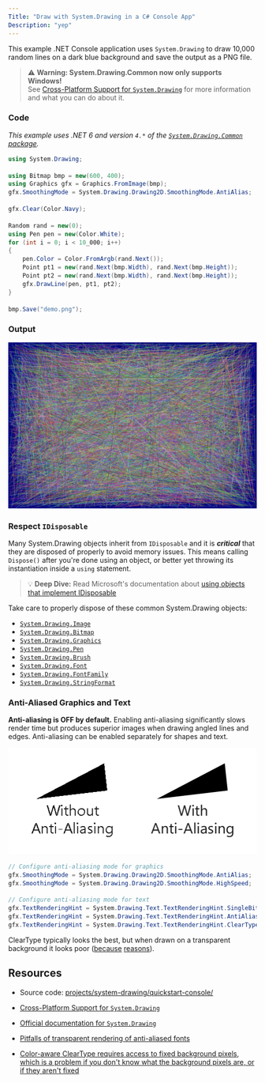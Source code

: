 ```yaml
---
Title: "Draw with System.Drawing in a C# Console App"
Description: "yep"
---
```


This example .NET Console application uses `System.Drawing` to draw 10,000 random lines on a dark blue background and save the output as a PNG file. 

> ⚠️ **Warning: System.Drawing.Common now only supports Windows!**\
> See [Cross-Platform Support for `System.Drawing`](../cross-platform) for more information and what you can do about it.

### Code

_This example uses .NET 6 and version `4.*` of the [`System.Drawing.Common` package](https://www.nuget.org/packages/System.Drawing.Common/)._

```cs
using System.Drawing;

using Bitmap bmp = new(600, 400);
using Graphics gfx = Graphics.FromImage(bmp);
gfx.SmoothingMode = System.Drawing.Drawing2D.SmoothingMode.AntiAlias;

gfx.Clear(Color.Navy);

Random rand = new(0);
using Pen pen = new(Color.White);
for (int i = 0; i < 10_000; i++)
{
    pen.Color = Color.FromArgb(rand.Next());
    Point pt1 = new(rand.Next(bmp.Width), rand.Next(bmp.Height));
    Point pt2 = new(rand.Next(bmp.Width), rand.Next(bmp.Height));
    gfx.DrawLine(pen, pt1, pt2);
}

bmp.Save("demo.png");
```

### Output

<img src="drawing-quickstart-console.png" class="border shadow mb-5">

### Respect `IDisposable`

Many System.Drawing objects inherit from `IDisposable` and it is ***critical*** that they are disposed of properly to avoid memory issues. This means calling `Dispose()` after you're done using an object, or better yet throwing its instantiation inside a `using` statement.

> 💡 **Deep Dive:** Read Microsoft's documentation about [using objects that implement IDisposable](https://docs.microsoft.com/en-us/dotnet/standard/garbage-collection/using-objects)

Take care to properly dispose of these common System.Drawing objects:
* [`System.Drawing.Image`](https://docs.microsoft.com/en-us/dotnet/api/system.drawing.image)
* [`System.Drawing.Bitmap`](https://docs.microsoft.com/en-us/dotnet/api/system.drawing.bitmap)
* [`System.Drawing.Graphics`](https://docs.microsoft.com/en-us/dotnet/api/system.drawing.graphics)
* [`System.Drawing.Pen`](https://docs.microsoft.com/en-us/dotnet/api/system.drawing.pen)
* [`System.Drawing.Brush`](https://docs.microsoft.com/en-us/dotnet/api/system.drawing.brush)
* [`System.Drawing.Font`](https://docs.microsoft.com/en-us/dotnet/api/system.drawing.font)
* [`System.Drawing.FontFamily`](https://docs.microsoft.com/en-us/dotnet/api/system.drawing.fontfamily)
* [`System.Drawing.StringFormat`](https://docs.microsoft.com/en-us/dotnet/api/system.drawing.stringformat)


### Anti-Aliased Graphics and Text
**Anti-aliasing is OFF by default.** Enabling anti-aliasing significantly slows render time but produces superior images when drawing angled lines and edges. Anti-aliasing can be enabled separately for shapes and text.

<div align="center">

![](anti-aliasing-example.png)

</div>

```cs
// Configure anti-aliasing mode for graphics
gfx.SmoothingMode = System.Drawing.Drawing2D.SmoothingMode.AntiAlias;
gfx.SmoothingMode = System.Drawing.Drawing2D.SmoothingMode.HighSpeed;

// Configure anti-aliasing mode for text
gfx.TextRenderingHint = System.Drawing.Text.TextRenderingHint.SingleBitPerPixelGridFit;
gfx.TextRenderingHint = System.Drawing.Text.TextRenderingHint.AntiAliasGridFit;
gfx.TextRenderingHint = System.Drawing.Text.TextRenderingHint.ClearTypeGridFit;
```

ClearType typically looks the best, but when drawn on a transparent background it looks poor ([because](https://devblogs.microsoft.com/oldnewthing/20150129-00/?p=44803) [reasons](https://devblogs.microsoft.com/oldnewthing/20060614-00/?p=30873)).

## Resources

* Source code: [projects/system-drawing/quickstart-console/](https://github.com/swharden/Csharp-Data-Visualization/tree/main/projects/system-drawing/quickstart-console)

* [Cross-Platform Support for `System.Drawing`](../cross-platform)

* [Official documentation for `System.Drawing`](https://docs.microsoft.com/en-us/dotnet/api/system.drawing)

* [Pitfalls of transparent rendering of anti-aliased fonts](https://devblogs.microsoft.com/oldnewthing/20060614-00/?p=30873)

* [Color-aware ClearType requires access to fixed background pixels, which is a problem if you don't know what the background pixels are, or if they aren't fixed](https://devblogs.microsoft.com/oldnewthing/20150129-00/?p=44803)